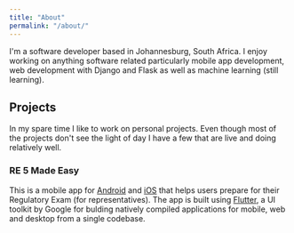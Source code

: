 ```yaml
---
title: "About"
permalink: "/about/"
---
```


I'm a software developer based in Johannesburg, South Africa. I enjoy working on anything software related particularly mobile app development, web development with Django and Flask as well as machine learning (still learning). 

## Projects
In my spare time I like to work on personal projects. Even though most of the projects don't see the light of day I have a few that are live and doing relatively well.

### RE 5 Made Easy
This is a mobile app for [Android](https://play.google.com/store/apps/details?id=me.vincenyanga.re5) and [iOS](https://apps.apple.com/us/app/re-5-made-easy/id1483182746) that helps users prepare for their Regulatory Exam (for representatives). The app is built using [Flutter](https://flutter.dev/), a UI toolkit by Google for bulding natively compiled applications for mobile, web and desktop from a single codebase.